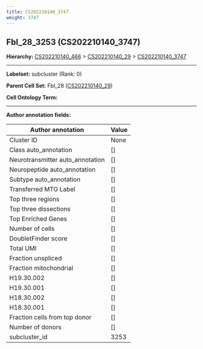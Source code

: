 ```yaml
---
title: CS202210140_3747
weight: 3747
---
```

## Fbl_28_3253 (CS202210140_3747)
<b>Hierarchy: </b>
[CS202210140_466](../CS202210140_466) >
[CS202210140_29](../CS202210140_29) >
[CS202210140_3747](../CS202210140_3747)

---


**Labelset:** subcluster (Rank: 0)

**Parent Cell Set:** Fbl_28 ([CS202210140_29](../CS202210140_29))



**Cell Ontology Term:** 

[MARKER GENES.]: #


---

[TRANSFERRED ANNOTATIONS.]: #


[AUTHOR ANNOTATION FIELDS.]: #


**Author annotation fields:**

| Author annotation | Value |
|-------------------|-------|
|Cluster ID|None|
|Class auto_annotation|[]|
|Neurotransmitter auto_annotation|[]|
|Neuropeptide auto_annotation|[]|
|Subtype auto_annotation|[]|
|Transferred MTG Label|[]|
|Top three regions|[]|
|Top three dissections|[]|
|Top Enriched Genes|[]|
|Number of cells|[]|
|DoubletFinder score|[]|
|Total UMI|[]|
|Fraction unspliced|[]|
|Fraction mitochondrial|[]|
|H19.30.002|[]|
|H19.30.001|[]|
|H18.30.002|[]|
|H18.30.001|[]|
|Fraction cells from top donor|[]|
|Number of donors|[]|
|subcluster_id|3253|
